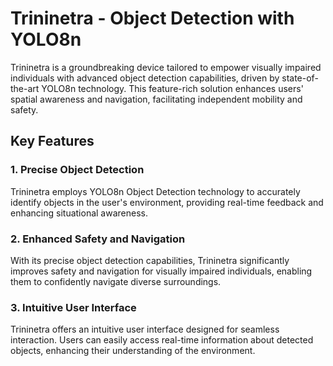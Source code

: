 # Trininetra - Object Detection with YOLO8n

Trininetra is a groundbreaking device tailored to empower visually impaired individuals with advanced object detection capabilities, driven by state-of-the-art YOLO8n technology. This feature-rich solution enhances users' spatial awareness and navigation, facilitating independent mobility and safety.

## Key Features

### 1. Precise Object Detection
Trininetra employs YOLO8n Object Detection technology to accurately identify objects in the user's environment, providing real-time feedback and enhancing situational awareness.

### 2. Enhanced Safety and Navigation
With its precise object detection capabilities, Trininetra significantly improves safety and navigation for visually impaired individuals, enabling them to confidently navigate diverse surroundings.

### 3. Intuitive User Interface
Trininetra offers an intuitive user interface designed for seamless interaction. Users can easily access real-time information about detected objects, enhancing their understanding of the environment.
